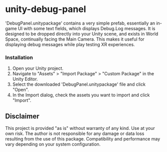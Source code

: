 # unity-debug-panel

'DebugPanel.unitypackage' contains a very simple prefab, essentially an in-game UI with some text fields, which displays Debug.Log messages. It is designed to be dropped directly into your Unity scene, and exists in World Space, continually facing the Main Camera. This makes it useful for displaying debug messages while play testing XR experiences.

### Installation
1. Open your Unity project.
2. Navigate to "Assets" > "Import Package" > "Custom Package" in the Unity Editor.
3. Select the downloaded 'DebugPanel.unitypackage' file and click "Open".
4. In the Import dialog, check the assets you want to import and click "Import".


## Disclaimer
This project is provided "as is" without warranty of any kind. Use at your own risk. The author is not responsible for any damage or data loss resulting from the use of this package. Compatibility and performance may vary depending on your system configuration.
